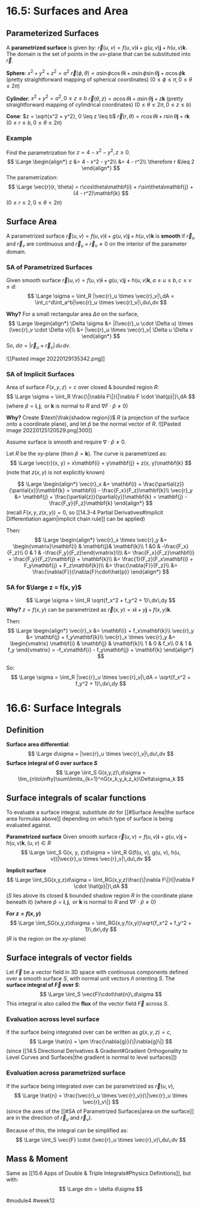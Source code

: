 # 16.5: Surfaces and Area
## Parameterized Surfaces
A **parametrized surface** is given by: $\vec{r}(u, v) = f(u, v)\mathbf{i} + g(u,v)\mathbf{j} + h(u,v)\mathbf{k}$.
The domain is the set of points in the $uv$-plane that can be substituted into $\vec{r}$.

**Sphere**: $x^2 + y^2 + z^2 = a^2$
$\vec{r}(\phi, \theta) = a\sin\phi\cos\theta\mathbf{i} + a\sin\phi\sin\theta\mathbf{j} + a\cos\phi\mathbf{k}$ (pretty straightforward mapping of spherical coordinates)
$(0 \leq \phi \leq \pi, 0 \leq \theta \leq 2\pi)$

**Cylinder**: $x^2 + y^2 = a^2, 0 \leq z \leq b$
$\vec{r}(\theta, z) = a\cos\theta\mathbf{i} + a\sin\theta\mathbf{j} + z\mathbf{k}$ (pretty straightforward mapping of cylindrical coordinates)
$(0 \leq \theta \leq 2\pi, 0 \leq z \leq b)$

**Cone**: $z = \sqrt{x^2 + y^2}, 0 \leq z \leq b$
$\vec{r}(r, \theta) = r\cos\theta\mathbf{i} + r\sin\theta\mathbf{j} + r\mathbf{k}$
$(0 \leq r \leq b, 0 \leq \theta \leq 2\pi)$

### Example
Find the parametrization for $z = 4 - x^2 - y^2, z \geq 0$.
$$
\Large
\begin{align*}
z &= 4 - x^2 - y^2\\
&= 4 - r^2\\
\therefore r &\leq 2
\end{align*}
$$
The parametrization:
$$
\Large
\vec{r}(r, \theta) = r\cos\theta\mathbf{i} + r\sin\theta\mathbf{j} + (4 - r^2)\mathbf{k}
$$
$(0 \leq r \leq 2, 0 \leq \theta < 2\pi)$

## Surface Area
A parametrized surface $\vec{r}(u, v) = f(u, v)\mathbf{i} + g(u, v)\mathbf{j} + h(u,v)\mathbf{k}$ is **smooth** if $\vec{r}_u$ and $\vec{r}_v$ are continuous and $\vec{r}_u \times \vec{r}_v \neq 0$ on the interior of the parameter domain.

### SA of Parametrized Surfaces
Given smooth surface $\vec{r}(u, v) = f(u, v)\mathbf{i} + g(u, v)\mathbf{j} + h(u,v)\mathbf{k}, a \leq u \leq b, c \leq v \leq d$:
$$
\Large
\sigma = \iint_R |\vec{r}_u \times \vec{r}_v|\,dA = \int_c^d\int_a^b|\vec{r}_u \times \vec{r}_v|\,du\,dv
$$

**Why?**
For a small rectangular area $\Delta \sigma$ on the surface,
$$
\Large
\begin{align*}
\Delta \sigma &= |(\vec{r}_u \cdot \Delta u) \times (\vec{r}_v \cdot \Delta v)|\\
&= |\vec{r}_u \times \vec{r}_v| \Delta u \Delta v
\end{align*}
$$
So, $d\sigma = |\vec{r}_u \times \vec{r}_v|\,du\,dv$.

![[Pasted image 20220129135342.png]]
### SA of Implicit Surfaces
Area of surface $F(x, y, z) = c$ over closed & bounded region $R$:
$$
\Large
\sigma = \iint_R \frac{\|\nabla F\|}{|\nabla F \cdot \hat{p}|}\,dA
$$
(where $\hat{p} = \mathbf{i}, \mathbf{j}, \text{ or } \mathbf{k}$ is normal to $R$ and $\nabla F \cdot \hat{p} \neq 0$)

**Why?**
Create $\text{\frak{shadow region}}$ $R$ (a projection of the surface onto a coordinate plane), and let $\hat{p}$ be the normal vector of $R$.
![[Pasted image 20220125120529.png|300]]

Assume surface is smooth and require $\nabla \cdot \hat{p} \neq 0$.

Let $R$ be the xy-plane (then $\hat{p} = \mathbf{k}$). The curve is parametrized as:
$$
\Large
\vec{r}(x, y) = x\mathbf{i} + y\mathbf{j} + z(x, y)\mathbf{k}
$$
(note that $z(x, y)$ is not explicitly known)

$$
\Large
\begin{align*}
\vec{r}_x &= \mathbf{i} + \frac{\partial{z}}{\partial{x}}\mathbf{k} = \mathbf{i} - \frac{F_x}{F_z}\mathbf{k}\\
\vec{r}_y &= \mathbf{j} + \frac{\partial{z}}{\partial{y}}\mathbf{k} = \mathbf{j} - \frac{F_y}{F_z}\mathbf{k}
\end{align*}
$$
(recall $F(x, y, z(x, y)) = 0$, so [[14.3-4 Partial Derivatives#Implicit Differentiation again|implicit chain rule]] can be applied)

Then:
$$
\Large
\begin{align*}
\vec{r}_x \times \vec{r}_y &= \begin{vmatrix}\mathbf{i} & \mathbf{j}& \mathbf{k}\\
1 &0 & -\frac{F_x}{F_z}\\
0 & 1 & -\frac{F_y}{F_z}\end{vmatrix}\\\\
&= \frac{F_x}{F_z}\mathbf{i} + \frac{F_y}{F_z}\mathbf{j} + \mathbf{k}\\
&= \frac{1}{F_z}(F_x\mathbf{i} + F_y\mathbf{j} + F_z\mathbf{k})\\
&= \frac{\nabla{F}}{F_z}\\
&= \frac{\nabla{F}}{\nabla{F}\cdot\hat{p}}
\end{align*}
$$

### SA for $\large z = f(x, y)$
$$
\Large
\sigma = \iint_R \sqrt{f_x^2 + f_y^2 + 1}\,dx\,dy
$$
**Why?**
$z = f(x, y)$ can be parametrized as $\vec{r}(x, y) = x\mathbf{i} + y\mathbf{j} + f(x,y)\mathbf{k}$.

Then:
$$
\Large
\begin{align*}
\vec{r}_x &= \mathbf{i} + f_x\mathbf{k}\\
\vec{r}_y &= \mathbf{j} + f_y\mathbf{k}\\
\vec{r}_x \times \vec{r}_y &= \begin{vmatrix}
\mathbf{i} & \mathbf{j} & \mathbf{k}\\
1 & 0 & f_x\\
0 & 1 & f_y
\end{vmatrix} = -f_x\mathbf{i} - f_y\mathbf{j} + \mathbf{k}
\end{align*}
$$

So:
$$
\Large
\sigma = \iint_R |\vec{r}_u \times \vec{r}_v|\,dA = \sqrt{f_x^2 + f_y^2 + 1}\,dx\,dy
$$

# 16.6: Surface Integrals
## Definition
**Surface area differential**:
$$
\Large
d\sigma = |\vec{r}_u \times \vec{r}_v|\,du\,dv
$$
**Surface integral of $G$ over surface $S$**
$$
\Large
\iint_S G(x,y,z)\,d\sigma = \lim_{n\to\infty}\sum\limits_{k=1}^nG(x_k,y_k,z_k)\Delta\sigma_k
$$
## Surface integrals of scalar functions
To evaluate a surface integral, substitute $d\sigma$ for [[#Surface Area|the surface area formulas above]] depending on which type of surface is being evaluated against.

**Parametrized surface**
Given smooth surface $\vec{r}(u, v) = f(u, v)\mathbf{i} + g(u, v)\mathbf{j} + h(u,v)\mathbf{k}, (u, v) \in R$
$$
\Large
\iint_S G(x, y, z)d\sigma = \iint_R G(f(u, v), g(u, v), h(u, v))|\vec{r}_u \times \vec{r}_v|\,du\,dv
$$

**Implicit surface**
$$
\Large
\iint_SG(x,y,z)d\sigma = \iint_RG(x,y,z)\frac{\|\nabla F\|}{|\nabla F \cdot \hat{p}|}\,dA
$$
($S$ lies above its closed & bounded shadow region $R$ in the coordinate plane beneath it)
(where $\hat{p} = \mathbf{i}, \mathbf{j}, \text{ or } \mathbf{k}$ is normal to $R$ and $\nabla F \cdot \hat{p} \neq 0$)

**For $z = f(x, y)$**
$$
\Large
\iint_SG(x,y,z)d\sigma = \iint_RG(x,y,f(x,y))\sqrt{f_x^2 + f_y^2 + 1}\,dx\,dy
$$
($R$ is the region on the $xy$-plane)

## Surface integrals of vector fields
Let $\vec{F}$ be a vector field in 3D space with continuous components defined over a smooth surface $S$, with normal unit vectors $\hat{n}$ orienting $S$.
The **surface integral of $\vec{F}$ over $S$**:
$$
\Large
\iint_S \vec{F}\cdot\hat{n}\,d\sigma
$$
This integral is also called the **flux** of the vector field $\vec{F}$ across $S$.

### Evaluation across level surface
If the surface being integrated over can be written as $g(x, y, z) = c$,
$$
\Large
\hat{n} = \pm \frac{\nabla{g}}{\|\nabla{g}\|}
$$
(since [[14.5 Directional Derivatives & Gradient#Gradient Orthogonality to Level Curves and Surfaces|the gradient is normal to level surfaces]])

### Evaluation across parametrized surface
If the surface being integrated over can be parametrized as $\vec{r}(u, v)$, 
$$
\Large
\hat{n} = \frac{\vec{r}_u \times \vec{r}_v}{\|\vec{r}_u \times \vec{r}_v\|}
$$
(since the axes of the [[#SA of Parametrized Surfaces|area on the surface]] are in the direction of $\vec{r}_u$ and $\vec{r}_v$).

Because of this, the integral can be simplified as:
$$
\Large
\iint_S \vec{F} \cdot (\vec{r}_u \times \vec{r}_v)\,du\,dv
$$
## Mass & Moment
Same as [[15.6 Apps of Double & Triple Integrals#Physics Definitions]], but with:
$$
\Large
dm = \delta d\sigma
$$

#module4 #week12